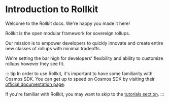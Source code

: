 # Introduction to Rollkit

Welcome to the Rollkit docs. We're happy you made it here!

Rollkit is the open modular framework for sovereign rollups.

Our mission is to empower developers to quickly innovate and create entire new classes of rollups with minimal tradeoffs.

We're setting the bar high for developers' flexibility and ability to customize rollups however they see fit.

::: tip
In order to use Rollkit, it's important to have some
familiarity with Cosmos SDK. You can get up to speed
on Cosmos SDK by visiting their [official documentation page](https://docs.cosmos.network/main).

If you're familiar with Rollkit, you may want to skip to the [tutorials section](../tutorials).
:::
